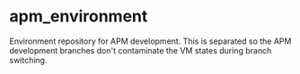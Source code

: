 # apm_environment
Environment repository for APM development.  This is separated so the APM development branches don't contaminate the VM states during branch switching.
